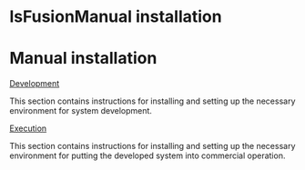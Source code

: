 # lsFusionManual installation

# Manual installation

[Development](Development_manual_.md)

This section contains instructions for installing and setting up the necessary environment for system development.

[Execution](Execution_manual_.md)

This section contains instructions for installing and setting up the necessary environment for putting the developed system into commercial operation.
